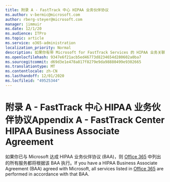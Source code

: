 ```yaml
---
title: 附录 A - FastTrack 中心 HIPAA 业务伙伴协议
ms.author: v-bermic@microsoft.com
author: rberg-steyer@microsoft.com
manager: jimmuir
ms.date: 12/1/20
ms.audience: ITPro
ms.topic: article
ms.service: o365-administration
localization_priority: Normal
description: 如果你有带 Microsoft for FastTrack Services 的 HIPAA 业务关联协议 (BAA)，FastTrack Center Benefit for Office 365 中列出的所有服务都将包含在 BAA 中，除了：
ms.openlocfilehash: 9347e6f21acb5ed46773d8234654d280602a0ba7
ms.sourcegitcommit: d69d3e1e478a817f8279e9da98880499e9302665
ms.translationtype: MT
ms.contentlocale: zh-CN
ms.lasthandoff: 12/01/2020
ms.locfileid: "49525344"
---
```

# <a name="appendix-a---fasttrack-center-hipaa-business-associate-agreement"></a><span data-ttu-id="c4bf4-103">附录 A - FastTrack 中心 HIPAA 业务伙伴协议</span><span class="sxs-lookup"><span data-stu-id="c4bf4-103">Appendix A - FastTrack Center HIPAA Business Associate Agreement</span></span>

<span data-ttu-id="c4bf4-104">如果你已与 Microsoft 达成 HIPAA 业务伙伴协议 (BAA)，则 [Office 365](products-and-capabilities.md#office-365) 中列出的所有服务都将根据该 BAA 执行。</span><span class="sxs-lookup"><span data-stu-id="c4bf4-104">If you have a HIPAA Business Associate Agreement (BAA) agreed with Microsoft, all services listed in [Office 365](products-and-capabilities.md#office-365) are performed in accordance with that BAA.</span></span>


